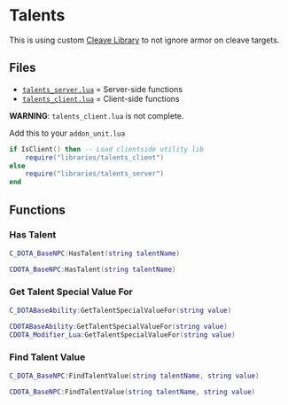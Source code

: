# Talents

This is using custom [Cleave Library](../../../Libraries/Cleave/README.md) to not ignore armor on cleave targets.

## Files

- [`talents_server.lua`](talents_server.lua) = Server-side functions
- [`talents_client.lua`](talents_client.lua) = Client-side functions

**__WARNING__**: `talents_client.lua` is not complete.

Add this to your `addon_unit.lua`
```lua
if IsClient() then -- Load clientside utility lib
	require("libraries/talents_client")
else
	require("libraries/talents_server")
end
```
## Functions

### Has Talent
```lua
C_DOTA_BaseNPC:HasTalent(string talentName)
```
```lua
CDOTA_BaseNPC:HasTalent(string talentName)
```

### Get Talent Special Value For
```lua
C_DOTABaseAbility:GetTalentSpecialValueFor(string value)
```
```lua
CDOTABaseAbility:GetTalentSpecialValueFor(string value)
CDOTA_Modifier_Lua:GetTalentSpecialValueFor(string value)
```

### Find Talent Value
```lua
C_DOTA_BaseNPC:FindTalentValue(string talentName, string value)
```
```lua
CDOTA_BaseNPC:FindTalentValue(string talentName, string value)
```
